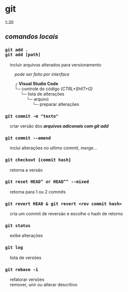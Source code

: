 # git

<sub>[:arrow_upper_left: Git](readme.md)  <sub>

## *comandos locais*

### `git add .`<br />`git add [path]`
&nbsp;&nbsp;&nbsp;&nbsp;incluir arquivos alterados para versionamento<br/>

&nbsp;&nbsp;&nbsp;&nbsp;&nbsp;&nbsp;&nbsp;&nbsp;*pode ser feito por interface*

&nbsp;&nbsp;&nbsp;&nbsp;&nbsp;&nbsp;&nbsp;&nbsp;┌ **Visual Studio Code**<br/>&nbsp;&nbsp;&nbsp;&nbsp;&nbsp;&nbsp;&nbsp;&nbsp;└─ controle do código *(CTRL+SHIT+G)*<br/>&nbsp;&nbsp;&nbsp;&nbsp;&nbsp;&nbsp;&nbsp;&nbsp;&nbsp;&nbsp;&nbsp;&nbsp;&nbsp;└─ lista de alterações<br/>&nbsp;&nbsp;&nbsp;&nbsp;&nbsp;&nbsp;&nbsp;&nbsp;&nbsp;&nbsp;&nbsp;&nbsp;&nbsp;&nbsp;&nbsp;&nbsp;&nbsp;&nbsp;└─ arquivo<br/>&nbsp;&nbsp;&nbsp;&nbsp;&nbsp;&nbsp;&nbsp;&nbsp;&nbsp;&nbsp;&nbsp;&nbsp;&nbsp;&nbsp;&nbsp;&nbsp;&nbsp;&nbsp;&nbsp;&nbsp;&nbsp;&nbsp;&nbsp;└─ preparar alterações

### `git commit -m "texto"`
&nbsp;&nbsp;&nbsp;&nbsp;criar versão dos ***arquivos adiconais com git add***

### `git commit --amend`
&nbsp;&nbsp;&nbsp;&nbsp;inclui alterações no ultimo commit, *merge...*

### `git checkout {commit hash}`
&nbsp;&nbsp;&nbsp;&nbsp;retorna a versão

### `git reset HEAD^ or HEAD^^ --mixed`
&nbsp;&nbsp;&nbsp;&nbsp;retorna para 1 ou 2 commits

### `git revert HEAD & git revert <rev commit hash>`
&nbsp;&nbsp;&nbsp;&nbsp;cria um commit de reversão e escolhe o hash de retorno

### `git status`
&nbsp;&nbsp;&nbsp;&nbsp;exibe alterações 

### `git log`
&nbsp;&nbsp;&nbsp;&nbsp;lista de versões 

### `git rebase -i`
&nbsp;&nbsp;&nbsp;&nbsp;refatorar versões<br/>&nbsp;&nbsp;&nbsp;&nbsp;remover, unir ou alterar descritivo 
